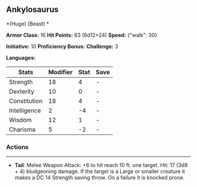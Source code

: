 ## Ankylosaurus
*(Huge) (Beast) *

**Armor Class:** 16
**Hit Points:** 63 (6d12+24)
**Speed:** {"walk": 30}

**Initiative:** 10
**Proficiency Bonus:**
**Challenge:** 3

**Languages:** 



| Stats | Modifier | Stat | Save
| ---- | ---- | ---- | ---- |
| Strength | 18 | 4 | - |
| Dexterity | 10 | 0 | - |
| Constitution | 18 | 4 | - |
| Intelligence | 2 | -4 | - |
| Wisdom | 12 | 1 | - |
| Charisma | 5 | -2 | - |

### Actions
 --- 
- **Tail**: Melee Weapon Attack: +6 to hit  reach 10 ft.  one target. Hit: 17 (3d8 + 4) bludgeoning damage. If the target is a Large or smaller creature  it makes a DC 14 Strength saving throw. On a failure  it is knocked prone.

